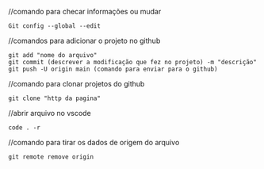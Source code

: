 //comando para checar informações ou mudar

    Git config --global --edit 

//comandos para adicionar o projeto no github

    git add "nome do arquivo"
    git commit (descrever a modificação que fez no projeto) -m "descrição"
    git push -U origin main (comando para enviar para o github)

//comando para clonar projetos do github

    git clone "http da pagina"

//abrir arquivo no vscode
    
    code . -r

//comando para tirar os dados de origem do arquivo

    git remote remove origin


